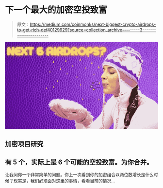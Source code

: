 # 下一个最大的加密空投致富

> 原文：<https://medium.com/coinmonks/next-biggest-crypto-airdrops-to-get-rich-def40129929?source=collection_archive---------3----------------------->

![](img/7ad9d973a146edb3823d7ae6ed668a42.png)

## 加密项目研究

## 有 5 个，实际上是 6 个可能的空投致富。为你合并。

让我问你一个非常简单的问题。你上一次看到你的加密组合以两位数增长是什么时候？现实是，我们必须面对这里的事情，看看目前的情况…